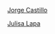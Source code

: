 
[Jorge Castillo](https://github.com/cs2b01-2020-1/git-branches-and-merge-s2-no_entrar/blob/master/jorge.md)


[Julisa Lapa](https://github.com/cs2b01-2020-1/git-branches-and-merge-s2-no_entrar/blob/master/julisa_lapa.md)
